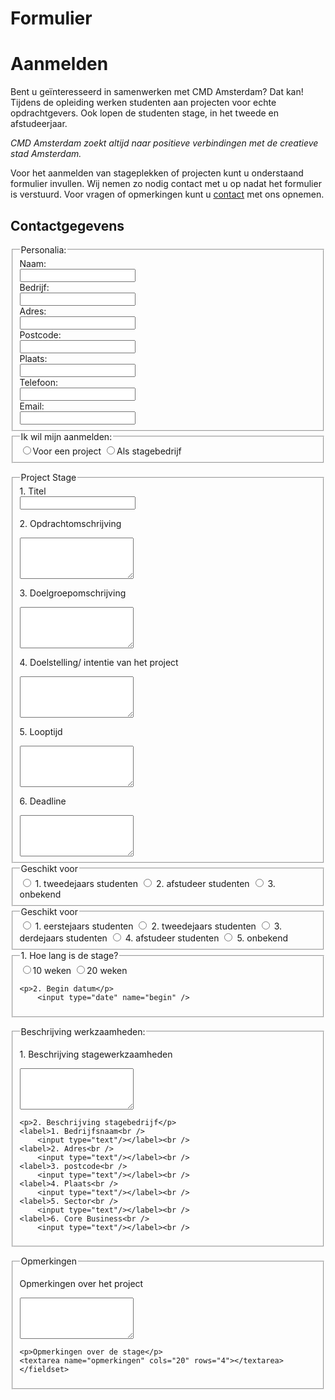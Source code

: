 # Formulier
<!DOCTYPE html>
<html lang="en">
<head>
    <meta charset="UTF-8">
    <title>formulier</title>
</head>
<body>
 <h1>Aanmelden</h1>

<p>Bent u geïnteresseerd in samenwerken met CMD Amsterdam? Dat kan!
Tijdens de opleiding werken studenten aan projecten voor echte opdrachtgevers. Ook
lopen de studenten stage, in het tweede en afstudeerjaar.
</p>

<p><em>CMD Amsterdam zoekt altijd naar positieve verbindingen met de creatieve stad
Amsterdam.</em>
</p>

<p>Voor het aanmelden van stageplekken of projecten kunt u onderstaand formulier invullen.
Wij nemen zo nodig contact met u op nadat het formulier is verstuurd.
Voor vragen of opmerkingen kunt u <a href="#">contact</a> met ons opnemen.
</p>

<h2>Contactgegevens</h2>

<fieldset>
    <legend>Personalia:</legend>
    <label>Naam:<br />
        <input type="text" name="naam" /></label><br />
    <label>Bedrijf:<br />
        <input type="text" name="bedrijf" /></label><br />
    <label>Adres:<br />
        <input type="text" name="adres" /></label><br />
    <label>Postcode:<br />
        <input type="text" name="postcode" /></label><br />
    <label>Plaats:<br />
        <input type="text" name="plaats" /></label><br />
    <label>Telefoon:<br />
        <input type="text" name="telefoon" /></label><br />
    <label>Email:<br />
        <input type="text" name="email" /></label><br />
</fieldset>

<form action="file:///C:/Users/Nafiesa/Documents/Nafiesa%20Biharie/Documents/Frontend%20Development/Formulierpagina.html">
   <fieldset>
    <legend>Ik wil mijn aanmelden:</legend>
        <input type="radio" name="aanmelding" />Voor een project
        <input type="radio" name="aanmelding" />Als stagebedrijf
   </fieldset>
</form>

<fieldset>
<legend>Project Stage</legend>
<label>1. Titel<br />
    <input type="text" name="titel" /></label><br />
    <p>2. Opdrachtomschrijving</p>
    <textarea name="opdrachtomschrijving" cols="20" rows="4"></textarea>
    <p>3. Doelgroepomschrijving</p>
    <textarea name="doelgroepomschrijving" cols="20" rows="4"></textarea>
    <p>4. Doelstelling/ intentie van het project</p>
    <textarea name="doelstelling" cols="20" rows="4"></textarea>
    <p>5. Looptijd</p>
    <textarea name="looptijd" cols="20" rows="4"></textarea>
    <p>6. Deadline</p>
    <textarea name="deadline" cols="20" rows="4"></textarea>
</fieldset>

<fieldset>
<legend>Geschikt voor</legend>
    <input type="radio" name="studenten"> 1. tweedejaars studenten
    <input type="radio" name="studenten"> 2. afstudeer studenten
    <input type="radio" name="studenten"> 3. onbekend
</fieldset>

<fieldset>
<legend>Geschikt voor</legend>
    <input type="radio" name="student"> 1. eerstejaars studenten
    <input type="radio" name="student"> 2. tweedejaars studenten
    <input type="radio" name="student"> 3. derdejaars studenten
    <input type="radio" name="student"> 4. afstudeer studenten
    <input type="radio" name="student"> 5. onbekend
</fieldset>

<form action="file:///C:/Users/Nafiesa/Documents/Nafiesa%20Biharie/Documents/Frontend%20Development/Formulierpagina.html">
    <fieldset>
    <legend>1. Hoe lang is de stage?</legend>
        <input type="radio" name="weken">10 weken
        <input type="radio" name="weken">20 weken

    <p>2. Begin datum</p>
        <input type="date" name="begin" />
</fieldset>
</form>

<form action="file:///C:/Users/Nafiesa/Documents/Nafiesa%20Biharie/Documents/Frontend%20Development/Formulierpagina.html">
<fieldset>
    <legend>Beschrijving werkzaamheden:</legend>
    <p>1. Beschrijving stagewerkzaamheden</p>
    <textarea name="beschrijving" cols="20" rows="4"></textarea>

    <p>2. Beschrijving stagebedrijf</p>
    <label>1. Bedrijfsnaam<br />
        <input type="text"/></label><br />
    <label>2. Adres<br />
        <input type="text"/></label><br />
    <label>3. postcode<br />
        <input type="text"/></label><br />
    <label>4. Plaats<br />
        <input type="text"/></label><br />
    <label>5. Sector<br />
        <input type="text"/></label><br />
    <label>6. Core Business<br />
        <input type="text"/></label><br />
</fieldset>
</form>

<form action="file:///C:/Users/Nafiesa/Documents/Nafiesa%20Biharie/Documents/Frontend%20Development/Formulierpagina.html">
    <fieldset>
    <legend>Opmerkingen</legend>
    <p>Opmerkingen over het project</p>
    <textarea name="opmerkingen" cols="20" rows="4"></textarea>

    <p>Opmerkingen over de stage</p>
    <textarea name="opmerkingen" cols="20" rows="4"></textarea>
    </fieldset>
</form>

</body>
</html>


